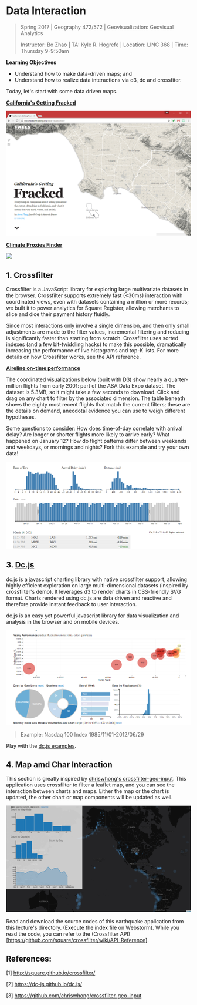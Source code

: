# Data Interaction

> Spring 2017 | Geography 472/572 | Geovisualization: Geovisual Analytics
>
> Instructor: Bo Zhao | TA: Kyle R. Hogrefe | Location: LINC 368 | Time: Thursday 9-9:50am

**Learning Objectives**

- Understand how to make data-driven maps; and
- Understand how to realize data interactions via d3, dc and crossfiter.

Today, let's start with some data driven maps.

**[California's Getting Fracked](http://www.facesoffracking.org/data-visualization/)**

![](../../project/img/cali-fracked.png)


**[Climate Proxies Finder](http://climateproxiesfinder.ipsl.fr/)**

![](img/climate-proxies-finder.png)


## 1. Crossfilter

Crossfilter is a JavaScript library for exploring large multivariate datasets in the browser. Crossfilter supports extremely fast (<30ms) interaction with coordinated views, even with datasets containing a million or more records; we built it to power analytics for Square Register, allowing merchants to slice and dice their payment history fluidly.

Since most interactions only involve a single dimension, and then only small adjustments are made to the filter values, incremental filtering and reducing is significantly faster than starting from scratch. Crossfilter uses sorted indexes (and a few bit-twiddling hacks) to make this possible, dramatically increasing the perfor­mance of live histograms and top-K lists. For more details on how Crossfilter works, see the API reference.

**[Aireline on-time performance](http://square.github.io/crossfilter/)**

The coordinated visualizations below (built with D3) show nearly a quarter-million flights from early 2001: part of the ASA Data Expo dataset. The dataset is 5.3MB, so it might take a few seconds to download. Click and drag on any chart to filter by the associated dimension. The table beneath shows the eighty most recent flights that match the current filters; these are the details on demand, anecdotal evidence you can use to weigh different hypotheses.

Some questions to consider: How does time-of-day correlate with arrival delay? Are longer or shorter flights more likely to arrive early? What happened on January 12? How do flight patterns differ between weekends and weekdays, or mornings and nights? Fork this example and try your own data!

![](img/ontime-flight.png)


## 3. [Dc.js](https://dc-js.github.io/dc.js/)

dc.js is a javascript charting library with native crossfilter support, allowing highly efficient exploration on large multi-dimensional datasets (inspired by crossfilter's demo). It leverages d3 to render charts in CSS-friendly SVG format. Charts rendered using dc.js are data driven and reactive and therefore provide instant feedback to user interaction.

dc.js is an easy yet powerful javascript library for data visualization and analysis in the browser and on mobile devices.

![](img/dcjs-example.png)
> Example: Nasdaq 100 Index 1985/11/01-2012/06/29

Play with the [dc.js examples](http://dc-js.github.io/dc.js/examples/).

## 4. Map amd Char Interaction

This section is greatly inspired by [chriswhong's crossfilter-geo-input](https://github.com/chriswhong/crossfilter-geo-input). This application uses crossfilter to filter a leaflet map, and you can see the interaction between charts and maps. Either the map or the chart is updated, the other chart or map components will be updated as well.

![](img/geospatialdatainteraction.png)

Read and download the source codes of this earthquake application from this lecture's directory. (Execute the index file on Webstorm). While you read the code, you can refer to the (Crossfilter API)[https://github.com/square/crossfilter/wiki/API-Reference].

## References:

[1] http://square.github.io/crossfilter/

[2] https://dc-js.github.io/dc.js/

[3] https://github.com/chriswhong/crossfilter-geo-input
